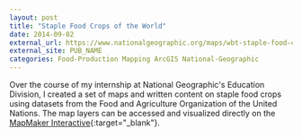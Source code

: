 ```yaml
---
layout: post
title: "Staple Food Crops of the World"
date: 2014-09-02
external_url: https://www.nationalgeographic.org/maps/wbt-staple-food-crops-world/
external_site: PUB_NAME
categories: Food-Production Mapping ArcGIS National-Geographic
---
```

Over the course of my internship at National Geographic's Education Division, I created a set of maps and written content on staple food crops using datasets from the Food and Agriculture Organization of the United Nations. The map layers can be accessed and visualized directly on the [MapMaker Interactive](https://mapmaker.nationalgeographic.org/#/){:target="_blank"}.
